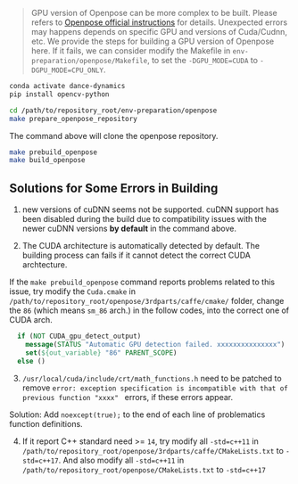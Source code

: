 > GPU version of Openpose can be more complex to be built. Please refers to [Openpose official instructions](https://github.com/CMU-Perceptual-Computing-Lab/openpose/blob/master/doc/installation/0_index.md) for details. 
> Unexpected errors may happens depends on specific GPU and versions of Cuda/Cudnn, etc.
> We provide the steps for building a GPU version of Openpose here. If it fails, we can consider modify the Makefile in `env-preparation/openpose/Makefile`, to set the `-DGPU_MODE=CUDA` to `-DGPU_MODE=CPU_ONLY`.

``` bash
conda activate dance-dynamics
pip install opencv-python
```



``` bash
cd /path/to/repository_root/env-preparation/openpose
make prepare_openpose_repository
```

The command above will clone the openpose repository.


``` bash
make prebuild_openpose
make build_openpose
```

## Solutions for Some Errors in Building

1. new versions of cuDNN seems not be supported. 
cuDNN support has been disabled during the build due to compatibility issues with the newer cuDNN versions **by default** in the command above.

2. The CUDA architecture is automatically detected by default. The building process can fails if it cannot detect the correct CUDA archtecture. 

If the `make prebuild_openpose` command reports problems related to this issue, try modify the `Cuda.cmake` in `/path/to/repository_root/openpose/3rdparts/caffe/cmake/` folder, change 
the `86` (which means `sm_86` arch.) in the follow codes, into the correct one of CUDA arch.

``` cmake
  if (NOT CUDA_gpu_detect_output)
    message(STATUS "Automatic GPU detection failed. xxxxxxxxxxxxxxx")
    set(${out_variable} "86" PARENT_SCOPE)
  else ()
```

3. `/usr/local/cuda/include/crt/math_functions.h` need to be patched to remove `error: exception specification is incompatible with that of previous function "xxxx" ` errors, if these errors appear.

Solution: Add `noexcept(true);` to the end of each line of problematics function definitions.

4. If it report C++ standard need >= `14`, try modify all `-std=c++11` in `/path/to/repository_root/openpose/3rdparts/caffe/CMakeLists.txt` to `-std=c++17`. And also modify all `-std=c++11` in `/path/to/repository_root/openpose/CMakeLists.txt` to `-std=c++17`

